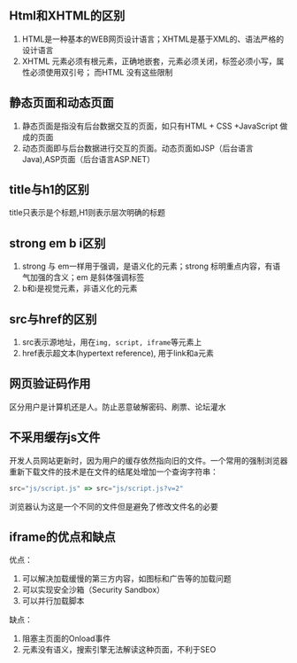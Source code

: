 ## Html和XHTML的区别
1. HTML是一种基本的WEB网页设计语言；XHTML是基于XML的、语法严格的设计语言
2. XHTML 元素必须有根元素，正确地嵌套，元素必须关闭，标签必须小写，属性必须使用双引号； 而HTML 没有这些限制

## 静态页面和动态页面
1. 静态页面是指没有后台数据交互的页面，如只有HTML + CSS +JavaScript 做成的页面
2. 动态页面即与后台数据进行交互的页面。动态页面如JSP（后台语言Java),ASP页面（后台语言ASP.NET）



## title与h1的区别
title只表示是个标题,H1则表示层次明确的标题

## strong em b i区别
1. strong 与 em一样用于强调，是语义化的元素；strong 标明重点内容，有语气加强的含义；em 是斜体强调标签
2. b和i是视觉元素，非语义化的元素

## src与href的区别
1. src表示源地址，用在`img, script, iframe`等元素上
2. href表示超文本(hypertext reference), 用于link和a元素

## 网页验证码作用
区分用户是计算机还是人。防止恶意破解密码、刷票、论坛灌水


## 不采用缓存js文件
开发人员网站更新时，因为用户的缓存依然指向旧的文件。一个常用的强制浏览器重新下载文件的技术是在文件的结尾处增加一个查询字符串：
```js
src="js/script.js" => src="js/script.js?v=2"
```
浏览器认为这是一个不同的文件但是避免了修改文件名的必要
  

## iframe的优点和缺点
优点：
1. 可以解决加载缓慢的第三方内容，如图标和广告等的加载问题
2. 可以实现安全沙箱（Security Sandbox）
3. 可以并行加载脚本

缺点：
1. 阻塞主页面的Onload事件
2. 元素没有语义，搜索引擎无法解读这种页面，不利于SEO


